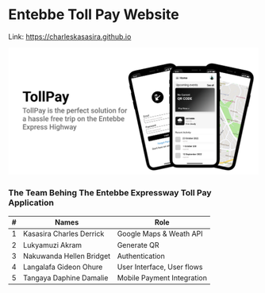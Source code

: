 # Entebbe Toll Pay Website
Link: https://charleskasasira.github.io

![Toll Pay Banner](img/Toll-Pay-Banner.png)

### The Team Behing The Entebbe Expressway Toll Pay Application
| # | Names | Role |
| :--- | --- | --- |
| 1 | Kasasira Charles Derrick | Google Maps & Weath API |
| 2 | Lukyamuzi Akram | Generate QR |
| 3 | Nakuwanda Hellen Bridget | Authentication |
| 4 | Langalafa Gideon Ohure | User Interface, User flows |
| 5 | Tangaya Daphine Damalie | Mobile Payment Integration |
